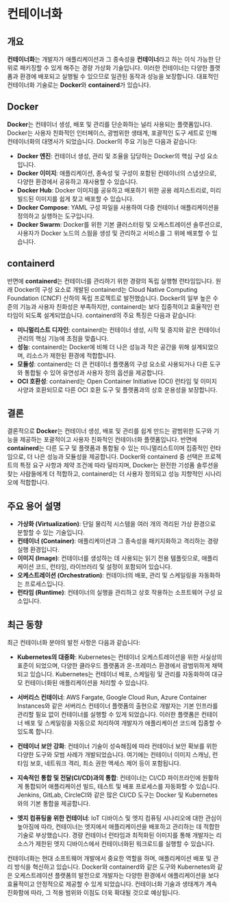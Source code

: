 # 컨테이너화

## 개요

**컨테이너화**는 개발자가 애플리케이션과 그 종속성을 **컨테이너**라고 하는 이식 가능한 단위로 패키징할 수 있게 해주는 경량 가상화 기술입니다. 이러한 컨테이너는 다양한 플랫폼과 환경에 배포되고 실행될 수 있으므로 일관된 동작과 성능을 보장합니다. 대표적인 컨테이너화 기술로는 **Docker**와 **containerd**가 있습니다.

## Docker

**Docker**는 컨테이너 생성, 배포 및 관리를 단순화하는 널리 사용되는 플랫폼입니다. Docker는 사용자 친화적인 인터페이스, 광범위한 생태계, 포괄적인 도구 세트로 인해 컨테이너화의 대명사가 되었습니다. Docker의 주요 기능은 다음과 같습니다:

- **Docker 엔진**: 컨테이너 생성, 관리 및 조율을 담당하는 Docker의 핵심 구성 요소입니다.
- **Docker 이미지**: 애플리케이션, 종속성 및 구성이 포함된 컨테이너의 스냅샷으로, 다양한 환경에서 공유하고 재사용할 수 있습니다.
- **Docker Hub**: Docker 이미지를 공유하고 배포하기 위한 공용 레지스트리로, 미리 빌드된 이미지를 쉽게 찾고 배포할 수 있습니다.
- **Docker Compose**: YAML 구성 파일을 사용하여 다중 컨테이너 애플리케이션을 정의하고 실행하는 도구입니다.
- **Docker Swarm**: Docker를 위한 기본 클러스터링 및 오케스트레이션 솔루션으로, 사용자가 Docker 노드의 스웜을 생성 및 관리하고 서비스를 그 위에 배포할 수 있습니다.

## containerd

반면에 **containerd**는 컨테이너를 관리하기 위한 경량의 독립 실행형 런타임입니다. 원래 Docker의 구성 요소로 개발된 containerd는 Cloud Native Computing Foundation (CNCF) 산하의 독립 프로젝트로 발전했습니다. Docker의 일부 높은 수준의 기능과 사용자 친화성은 부족하지만, containerd는 보다 집중적이고 효율적인 런타임이 되도록 설계되었습니다. containerd의 주요 특징은 다음과 같습니다:

- **미니멀리스트 디자인**: containerd는 컨테이너 생성, 시작 및 중지와 같은 컨테이너 관리의 핵심 기능에 초점을 맞춥니다.
- **성능**: containerd는 Docker에 비해 더 나은 성능과 작은 공간을 위해 설계되었으며, 리소스가 제한된 환경에 적합합니다.
- **모듈성**: containerd는 더 큰 컨테이너 플랫폼의 구성 요소로 사용되거나 다른 도구와 통합될 수 있어 유연성과 사용자 정의 옵션을 제공합니다.
- **OCI 호환성**: containerd는 Open Container Initiative (OCI) 런타임 및 이미지 사양과 호환되므로 다른 OCI 호환 도구 및 플랫폼과의 상호 운용성을 보장합니다.

## 결론

결론적으로 **Docker**는 컨테이너 생성, 배포 및 관리를 쉽게 만드는 광범위한 도구와 기능을 제공하는 포괄적이고 사용자 친화적인 컨테이너화 플랫폼입니다. 반면에 **containerd**는 다른 도구 및 플랫폼과 통합될 수 있는 미니멀리스트이며 집중적인 런타임으로, 더 나은 성능과 모듈성을 제공합니다. Docker와 containerd 중 선택은 프로젝트의 특정 요구 사항과 제약 조건에 따라 달라지며, Docker는 완전한 기성품 솔루션을 찾는 사람들에게 더 적합하고, containerd는 더 사용자 정의되고 성능 지향적인 시나리오에 적합합니다.

## 주요 용어 설명

- **가상화 (Virtualization)**: 단일 물리적 시스템을 여러 개의 격리된 가상 환경으로 분할할 수 있는 기술입니다.
- **컨테이너 (Container)**: 애플리케이션과 그 종속성을 패키지화하고 격리하는 경량 실행 환경입니다.
- **이미지 (Image)**: 컨테이너를 생성하는 데 사용되는 읽기 전용 템플릿으로, 애플리케이션 코드, 런타임, 라이브러리 및 설정이 포함되어 있습니다.
- **오케스트레이션 (Orchestration)**: 컨테이너의 배포, 관리 및 스케일링을 자동화하는 프로세스입니다.
- **런타임 (Runtime)**: 컨테이너의 실행을 관리하고 상호 작용하는 소프트웨어 구성 요소입니다.

## 최근 동향

최근 컨테이너화 분야의 발전 사항은 다음과 같습니다:

- **Kubernetes의 대중화**: Kubernetes는 컨테이너 오케스트레이션을 위한 사실상의 표준이 되었으며, 다양한 클라우드 플랫폼과 온-프레미스 환경에서 광범위하게 채택되고 있습니다. Kubernetes는 컨테이너 배포, 스케일링 및 관리를 자동화하여 대규모 컨테이너화된 애플리케이션을 처리할 수 있습니다.

- **서버리스 컨테이너**: AWS Fargate, Google Cloud Run, Azure Container Instances와 같은 서버리스 컨테이너 플랫폼의 출현으로 개발자는 기본 인프라를 관리할 필요 없이 컨테이너를 실행할 수 있게 되었습니다. 이러한 플랫폼은 컨테이너 배포 및 스케일링을 자동으로 처리하여 개발자가 애플리케이션 코드에 집중할 수 있도록 합니다.

- **컨테이너 보안 강화**: 컨테이너 기술이 성숙해짐에 따라 컨테이너 보안 확보를 위한 다양한 도구와 모범 사례가 개발되었습니다. 여기에는 컨테이너 이미지 스캐닝, 런타임 보호, 네트워크 격리, 최소 권한 액세스 제어 등이 포함됩니다.

- **지속적인 통합 및 전달(CI/CD)과의 통합**: 컨테이너는 CI/CD 파이프라인에 원활하게 통합되어 애플리케이션 빌드, 테스트 및 배포 프로세스를 자동화할 수 있습니다. Jenkins, GitLab, CircleCI와 같은 많은 CI/CD 도구는 Docker 및 Kubernetes와의 기본 통합을 제공합니다.

- **엣지 컴퓨팅을 위한 컨테이너**: IoT 디바이스 및 엣지 컴퓨팅 시나리오에 대한 관심이 높아짐에 따라, 컨테이너는 엣지에서 애플리케이션을 배포하고 관리하는 데 적합한 기술로 부상했습니다. 경량 컨테이너 런타임과 최적화된 이미지를 통해 개발자는 리소스가 제한된 엣지 디바이스에서 컨테이너화된 워크로드를 실행할 수 있습니다.

컨테이너화는 현대 소프트웨어 개발에서 중요한 역할을 하며, 애플리케이션 배포 및 관리 방식을 혁신하고 있습니다. Docker와 containerd와 같은 도구와 Kubernetes와 같은 오케스트레이션 플랫폼의 발전으로 개발자는 다양한 환경에서 애플리케이션을 보다 효율적이고 안정적으로 제공할 수 있게 되었습니다. 컨테이너화 기술과 생태계가 계속 진화함에 따라, 그 적용 범위와 이점도 더욱 확대될 것으로 예상됩니다.
